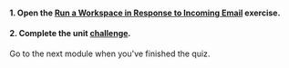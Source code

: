 <head><base target="_blank"> </head>

#### **1. Open the [Run a Workspace in Response to Incoming Email](https://safe.my.trailhead.com/content/safe/modules/build-versatile-automations/exercise-run-a-workspace-in-response-to-incoming-email?trail_id=automate-data-integration-tasks) exercise.**

  


#### **2. Complete the unit** [**challenge**](https://safe.my.trailhead.com/content/safe/modules/build-versatile-automations/exercise-run-a-workspace-in-response-to-incoming-email?trail_id=automate-data-integration-tasks#challenge).

Go to the next module when you've finished the quiz.



